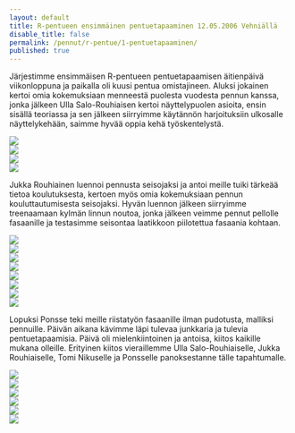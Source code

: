 ```yaml
---
layout: default
title: R-pentueen ensimmäinen pentuetapaaminen 12.05.2006 Vehniällä
disable_title: false
permalink: /pennut/r-pentue/1-pentuetapaaminen/
published: true
---
```


Järjestimme ensimmäisen R-pentueen pentuetapaamisen äitienpäivä viikonloppuna ja paikalla oli kuusi pentua omistajineen. Aluksi jokainen kertoi omia kokemuksiaan menneestä puolesta vuodesta pennun kanssa, jonka jälkeen Ulla Salo-Rouhiaisen kertoi näyttelypuolen  asioita, ensin sisällä teoriassa ja sen jälkeen siirryimme käytännön  harjoituksiin ulkosalle näyttelykehään, saimme hyvää oppia kehä työskentelystä. 

![](/media/r-pentue/r-pentuetapaaminen-1-1.jpg)  
![](/media/r-pentue/r-pentuetapaaminen-1-2.jpg)  
![](/media/r-pentue/r-pentuetapaaminen-1-3.jpg)  
![](/media/r-pentue/r-pentuetapaaminen-1-4.jpg)

Jukka Rouhiainen luennoi pennusta seisojaksi ja antoi meille tuiki tärkeää tietoa koulutuksesta, kertoen myös omia kokemuksiaan pennun kouluttautumisesta seisojaksi. Hyvän luennon jälkeen siirryimme treenaamaan kylmän linnun noutoa, jonka jälkeen veimme pennut pellolle fasaanille ja testasimme seisontaa laatikkoon piilotettua fasaania kohtaan.

![](/media/r-pentue/r-pentuetapaaminen-1-5.jpg)  
![](/media/r-pentue/r-pentuetapaaminen-1-6.jpg)  
![](/media/r-pentue/r-pentuetapaaminen-1-7.jpg)  
![](/media/r-pentue/r-pentuetapaaminen-1-8.jpg)  
![](/media/r-pentue/r-pentuetapaaminen-1-9.jpg)  
![](/media/r-pentue/r-pentuetapaaminen-1-10.jpg)  
![](/media/r-pentue/r-pentuetapaaminen-1-11.jpg)  
![](/media/r-pentue/r-pentuetapaaminen-1-12.jpg)

Lopuksi Ponsse teki meille riistatyön fasaanille ilman pudotusta, malliksi pennuille. Päivän aikana kävimme läpi tulevaa junkkaria ja tulevia pentuetapaamisia. Päivä oli mielenkiintoinen ja antoisa, kiitos kaikille mukana olleille. Erityinen kiitos vieraillemme Ulla Salo-Rouhiaiselle, Jukka Rouhiaiselle, Tomi Nikuselle ja Ponsselle panoksestanne tälle tapahtumalle.

![](/media/r-pentue/r-pentuetapaaminen-1-13.jpg)  
![](/media/r-pentue/r-pentuetapaaminen-1-14.jpg)  
![](/media/r-pentue/r-pentuetapaaminen-1-15.jpg)  
![](/media/r-pentue/r-pentuetapaaminen-1-16.jpg)  
![](/media/r-pentue/r-pentuetapaaminen-1-17.jpg)  
![](/media/r-pentue/r-pentuetapaaminen-1-18.jpg)

